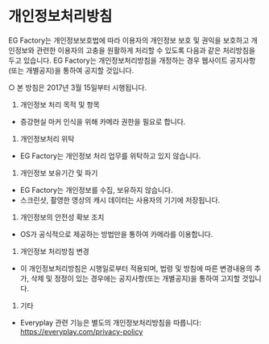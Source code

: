 개인정보처리방침
=

EG Factory는 개인정보보호법에 따라 이용자의 개인정보 보호 및 권익을 보호하고 개인정보와 관련한 이용자의 고충을 원활하게 처리할 수 있도록 다음과 같은 처리방침을 두고 있습니다.
EG Factory는 개인정보처리방침을 개정하는 경우 웹사이트 공지사항(또는 개별공지)을 통하여 공지할 것입니다.

○ 본 방침은 2017년 3월 15일부터 시행됩니다.

1. 개인정보 처리 목적 및 항목
  * 증강현실 마커 인식을 위해 카메라 권한을 필요로 합니다.
1. 개인정보처리 위탁
  * EG Factory는 개인정보 처리 업무를 위탁하고 있지 않습니다.
1. 개인정보 보유기간 및 파기
  * EG Factory는 개인정보를 수집, 보유하지 않습니다.
  * 스크린샷, 촬영한 영상의 캐시 데이터는 사용자의 기기에 저장됩니다.
1. 개인정보의 안전성 확보 조치
  * OS가 공식적으로 제공하는 방법만을 통하여 카메라를 이용합니다.
1. 개인정보 처리방침 변경
  * 이 개인정보처리방침은 시행일로부터 적용되며, 법령 및 방침에 따른 변경내용의 추가, 삭제 및 정정이 있는 경우에는 공지사항(또는 개별공지)을 통하여 고지할 것입니다.
1. 기타
  * Everyplay 관련 기능은 별도의 개인정보처리방침을 따릅니다: https://everyplay.com/privacy-policy